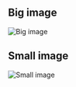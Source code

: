 ## Big image

![Big image](https://raw.githubusercontent.com/zowiegong/hexo-blog/images/images/20190710185331.png)


## Small image

![Small image](https://raw.githubusercontent.com/zowiegong/hexo-blog/images/images/20190710185456.png)
